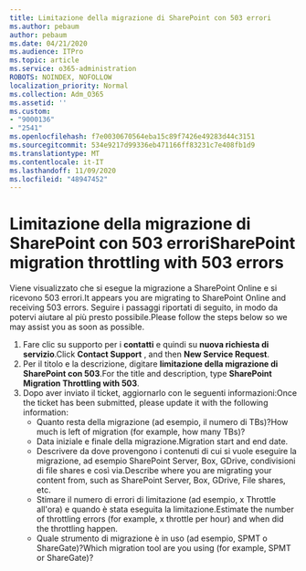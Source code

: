 ```yaml
---
title: Limitazione della migrazione di SharePoint con 503 errori
ms.author: pebaum
author: pebaum
ms.date: 04/21/2020
ms.audience: ITPro
ms.topic: article
ms.service: o365-administration
ROBOTS: NOINDEX, NOFOLLOW
localization_priority: Normal
ms.collection: Adm_O365
ms.assetid: ''
ms.custom:
- "9000136"
- "2541"
ms.openlocfilehash: f7e0030670564eba15c89f7426e49283d44c3151
ms.sourcegitcommit: 534e9217d99336eb471166ff83231c7e408fb1d9
ms.translationtype: MT
ms.contentlocale: it-IT
ms.lasthandoff: 11/09/2020
ms.locfileid: "48947452"
---
```

# <a name="sharepoint-migration-throttling-with-503-errors"></a><span data-ttu-id="8e4ec-102">Limitazione della migrazione di SharePoint con 503 errori</span><span class="sxs-lookup"><span data-stu-id="8e4ec-102">SharePoint migration throttling with 503 errors</span></span>

<span data-ttu-id="8e4ec-103">Viene visualizzato che si esegue la migrazione a SharePoint Online e si ricevono 503 errori.</span><span class="sxs-lookup"><span data-stu-id="8e4ec-103">It appears you are migrating to SharePoint Online and receiving 503 errors.</span></span> <span data-ttu-id="8e4ec-104">Seguire i passaggi riportati di seguito, in modo da potervi aiutare al più presto possibile.</span><span class="sxs-lookup"><span data-stu-id="8e4ec-104">Please follow the steps below so we may assist you as soon as possible.</span></span>

1. <span data-ttu-id="8e4ec-105">Fare clic su supporto per i **contatti** e quindi su **nuova richiesta di servizio**.</span><span class="sxs-lookup"><span data-stu-id="8e4ec-105">Click **Contact Support** , and then **New Service Request**.</span></span>
2. <span data-ttu-id="8e4ec-106">Per il titolo e la descrizione, digitare **limitazione della migrazione di SharePoint con 503**.</span><span class="sxs-lookup"><span data-stu-id="8e4ec-106">For the title and description, type **SharePoint Migration Throttling with 503**.</span></span>
3. <span data-ttu-id="8e4ec-107">Dopo aver inviato il ticket, aggiornarlo con le seguenti informazioni:</span><span class="sxs-lookup"><span data-stu-id="8e4ec-107">Once the ticket has been submitted, please update it with the following information:</span></span>
    - <span data-ttu-id="8e4ec-108">Quanto resta della migrazione (ad esempio, il numero di TBs)?</span><span class="sxs-lookup"><span data-stu-id="8e4ec-108">How much is left of migration (for example, how many TBs)?</span></span>
    - <span data-ttu-id="8e4ec-109">Data iniziale e finale della migrazione.</span><span class="sxs-lookup"><span data-stu-id="8e4ec-109">Migration start and end date.</span></span>
    - <span data-ttu-id="8e4ec-110">Descrivere da dove provengono i contenuti di cui si vuole eseguire la migrazione, ad esempio SharePoint Server, Box, GDrive, condivisioni di file shares e così via.</span><span class="sxs-lookup"><span data-stu-id="8e4ec-110">Describe where you are migrating your content from, such as SharePoint Server, Box, GDrive, File shares, etc.</span></span>
    - <span data-ttu-id="8e4ec-111">Stimare il numero di errori di limitazione (ad esempio, x Throttle all'ora) e quando è stata eseguita la limitazione.</span><span class="sxs-lookup"><span data-stu-id="8e4ec-111">Estimate the number of throttling errors (for example, x throttle per hour) and when did the throttling happen.</span></span>
    - <span data-ttu-id="8e4ec-112">Quale strumento di migrazione è in uso (ad esempio, SPMT o ShareGate)?</span><span class="sxs-lookup"><span data-stu-id="8e4ec-112">Which migration tool are you using (for example, SPMT or ShareGate)?</span></span>
